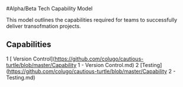 #Alpha/Beta Tech Capability  Model

This model outlines the capabilities required for teams to successfully deliver transofmation projects.

## Capabilities
 1 [ Version Control](https://github.com/colugo/cautious-turtle/blob/master/Capability 1 - Version Control.md)
 2 [Testing](https://github.com/colugo/cautious-turtle/blob/master/Capability 2 - Testing.md)